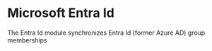 # Microsoft Entra Id

The Entra Id module synchronizes Entra Id (former Azure AD) group
memberships
